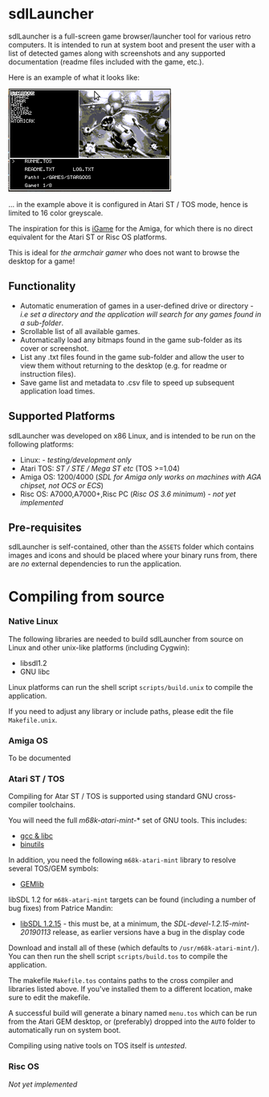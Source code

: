 # sdlLauncher #

sdlLauncher is a full-screen game browser/launcher tool for various retro computers. It is intended to run at system boot and present the user with a list of detected games along with screenshots and any supported documentation (readme files included with the game, etc.).

Here is an example of what it looks like:

![Sample menu](docs/menu.png)

... in the example above it is configured in Atari ST / TOS mode, hence is limited to 16 color greyscale.

The inspiration for this is [iGame](http://winterland.no-ip.org/igame/screenshots.html) for the Amiga, for which there is no direct equivalent for the Atari ST or Risc OS platforms.

This is ideal for *the armchair gamer* who does not want to browse the desktop for a game!

## Functionality ##

 * Automatic enumeration of games in a user-defined drive or directory *- i.e set a directory and the application will search for any games found in a sub-folder*.
 * Scrollable list of all available games.
 * Automatically load any bitmaps found in the game sub-folder as its cover or screenshot.
 * List any .txt files found in the game sub-folder and allow the user to view them without returning to the desktop (e.g. for readme or instruction files).
 * Save game list and metadata to .csv file to speed up subsequent application load times.

## Supported Platforms ##

sdlLauncher was developed on x86 Linux, and is intended to be run on the following platforms:

 * Linux: - *testing/development only*
 * Atari TOS: *ST / STE / Mega ST etc* (TOS >=1.04)
 * Amiga OS: 1200/4000 (*SDL for Amiga only works on machines with AGA chipset, not OCS or ECS*)
 * Risc OS: A7000,A7000+,Risc PC (*Risc OS 3.6 minimum*) - *not yet implemented*

## Pre-requisites ##

sdlLauncher is self-contained, other than the `ASSETS` folder which contains images and icons and should be placed where your binary runs from, there are *no* external dependencies to run the application.

# Compiling from source #

### Native Linux

The following libraries are needed to build sdlLauncher from source on Linux and other unix-like platforms (including Cygwin):

 * libsdl1.2
 * GNU libc

Linux platforms can run the shell script `scripts/build.unix` to compile the application.

If you need to adjust any library or include paths, please edit the file `Makefile.unix`.

### Amiga OS

To be documented

### Atari ST / TOS

Compiling for Atar ST / TOS is supported using standard GNU cross-compiler toolchains.

You will need the full *m68k-atari-mint-** set of GNU tools. This includes:

 * [gcc & libc](http://tho-otto.de/crossmint.php)
 * [binutils](http://tho-otto.de/crossmint.php)

In addition, you need the following `m68k-atari-mint` library to resolve several TOS/GEM symbols:

 * [GEMlib](http://tho-otto.de/crossmint.php)

libSDL 1.2 for `m68k-atari-mint` targets can be found (including a number of bug fixes) from Patrice Mandin:

 * [libSDL 1.2.15](http://pmandin.atari.org/en/index.php?post/2015/11/01/121-en-ports-libs-sdl) - this must be, at a minimum, the *SDL-devel-1.2.15-mint-20190113* release, as earlier versions have a bug in the display code

Download and install all of these (which defaults to `/usr/m68k-atari-mint/`). You can then run the shell script `scripts/build.tos` to compile the application.

The makefile `Makefile.tos` contains paths to the cross compiler and libraries listed above. If you've installed them to a different location, make sure to edit the makefile.

A successful build will generate a binary named `menu.tos` which can be run from the Atari GEM desktop, or (preferably) dropped into the `AUTO` folder to automatically run on system boot.

Compiling using native tools on TOS itself is *untested*.

### Risc OS

*Not yet implemented*
